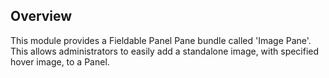 ## Overview

This module provides a  Fieldable Panel Pane bundle called 'Image Pane'. This
allows administrators to easily add a standalone image, with specified hover
image, to a Panel.

